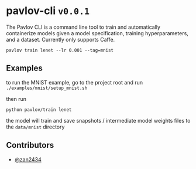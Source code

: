# pavlov-cli `v0.0.1`

The Pavlov CLI is a command line tool to train and automatically containerize models given a model specification, training hyperparameters, and a dataset. Currently only supports Caffe.

```
pavlov train lenet --lr 0.001 --tag=mnist
```


## Examples
to run the MNIST example, go to the project root and run
` ./examples/mnist/setup_mnist.sh `

then run

`python pavlov/train lenet`
 
the model will train and save snapshots / intermediate model weights files to the `data/mnist` directory

## Contributors
- [@zan2434](http://github.com/zan2434)
